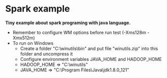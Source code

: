 # Spark example

**Tiny example about spark programing with java language.**

  - Remember to configure WM options before run test (-Xms128m -Xmx512m)
  - To run on Windows 
    - Create a folder "C:\winutils\bin\" and put file "winutils.zip" into this folder and uncompress it
    - Configure environment variables JAVA_HOME and HADOOP_HOME
    - HADOOP_HOME => "C:\winutils"
    - JAVA_HOME => "C:\Program Files\Java\jdk1.8.0_121"
  
  